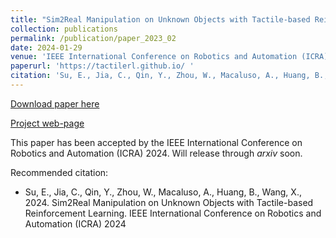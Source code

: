 ```yaml
---
title: "Sim2Real Manipulation on Unknown Objects with Tactile-based Reinforcement Learning"
collection: publications
permalink: /publication/paper_2023_02
date: 2024-01-29
venue: 'IEEE International Conference on Robotics and Automation (ICRA) 2024'
paperurl: 'https://tactilerl.github.io/ '
citation: 'Su, E., Jia, C., Qin, Y., Zhou, W., Macaluso, A., Huang, B., Wang, X., 2024. Sim2Real Manipulation on Unknown Objects with Tactile-based Reinforcement Learning. IEEE International Conference on Robotics and Automation (ICRA) 2024'
---
```


[Download paper here](https://jaking98.github.io/files/NOT.pdf)

[Project web-page](https://tactilerl.github.io/)

This paper has been accepted by the IEEE International Conference on Robotics and Automation (ICRA) 2024. Will release through *arxiv* soon.

Recommended citation: 
* Su, E., Jia, C., Qin, Y., Zhou, W., Macaluso, A., Huang, B., Wang, X., 2024. Sim2Real Manipulation on Unknown Objects with Tactile-based Reinforcement Learning. IEEE International Conference on Robotics and Automation (ICRA) 2024
